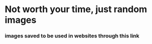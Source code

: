 # Not worth your time, just random images
### images saved to be used in websites through this link
